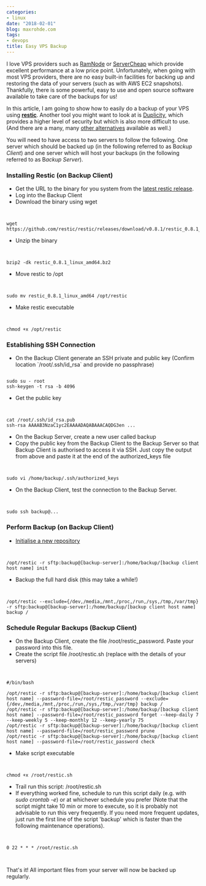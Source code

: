 ```yaml
---
categories:
- linux
date: "2018-02-01"
blog: maxrohde.com
tags:
- devops
title: Easy VPS Backup
---
```


I love VPS providers such as [RamNode](http://ramnode.com/) or [ServerCheap](https://servercheap.net/) which provide excellent performance at a low price point. Unfortunately, when going with most VPS providers, there are no easy built-in facilities for backing up and restoring the data of your servers (such as with AWS EC2 snapshots). Thankfully, there is some powerful, easy to use and open source software available to take care of the backups for us!

In this article, I am going to show how to easily do a backup of your VPS using **[restic](https://github.com/restic/restic)**. Another tool you might want to look at is [Duplicity](http://duplicity.nongnu.org/), which provides a higher level of security but which is also more difficult to use. (And there are a many, many [other alternatives](https://github.com/restic/others) available as well.)

You will need to have access to two servers to follow the following. One server which should be backed up (in the following referred to as B*ackup Client*) and one server which will host your backups (in the following referred to as B*ackup Server*).

### Installing Restic (on Backup Client)

- Get the URL to the binary for you system from the [latest restic release](https://github.com/restic/restic/releases).
- Log into the Backup Client
- Download the binary using wget

```


wget https://github.com/restic/restic/releases/download/v0.8.1/restic_0.8.1_linux_amd64.bz2

```

- Unzip the binary

```


bzip2 -dk restic_0.8.1_linux_amd64.bz2

```

- Move restic to /opt

```


sudo mv restic_0.8.1_linux_amd64 /opt/restic

```

- Make restic executable

```


chmod +x /opt/restic

```

### Establishing SSH Connection

- On the Backup Client generate an SSH private and public key (Confirm location \`/root/.ssh/id_rsa\` and provide no passphrase)

```

sudo su - root
ssh-keygen -t rsa -b 4096
```

- Get the public key

```


cat /root/.ssh/id_rsa.pub
ssh-rsa AAAAB3NzaC1yc2EAAAADAQABAAACAQDG3en ...

```

- On the Backup Server, create a new user called backup
- Copy the public key from the Backup Client to the Backup Server so that Backup Client is authorised to access it via SSH. Just copy the output from above and paste it at the end of the authorized_keys file

```


sudo vi /home/backup/.ssh/authorized_keys

```

- On the Backup Client, test the connection to the Backup Server.

```


sudo ssh backup@...

```

### Perform Backup (on Backup Client)

- [Initialise a new repository](https://restic.readthedocs.io/en/stable/030_preparing_a_new_repo.html#sftp)

```


/opt/restic -r sftp:backup@[backup-server]:/home/backup/[backup client host name] init

```

- Backup the full hard disk (this may take a while!)

```


/opt/restic --exclude={/dev,/media,/mnt,/proc,/run,/sys,/tmp,/var/tmp} -r sftp:backup@[backup-server]:/home/backup/[backup client host name] backup /

```

### Schedule Regular Backups (Backup Client)

- On the Backup Client, create the file /root/restic_password. Paste your password into this file.
- Create the script file /root/restic.sh (replace with the details of your servers)

```


#/bin/bash

/opt/restic -r sftp:backup@[backup-server]:/home/backup/[backup client host name] --password-file=/root/restic_password --exclude={/dev,/media,/mnt,/proc,/run,/sys,/tmp,/var/tmp} backup /
/opt/restic -r sftp:backup@[backup-server]:/home/backup/[backup client host name] --password-file=/root/restic_password forget --keep-daily 7 --keep-weekly 5 --keep-monthly 12 --keep-yearly 75
/opt/restic -r sftp:backup@[backup-server]:/home/backup/[backup client host name] --password-file=/root/restic_password prune
/opt/restic -r sftp:backup@[backup-server]:/home/backup/[backup client host name] --password-file=/root/restic_password check

```

- Make script executable

```


chmod +x /root/restic.sh

```

- Trail run this script: /root/restic.sh
- If everything worked fine, schedule to run this script daily (e.g. with _sudo crontab -e_) or at whichever schedule you prefer (Note that the script might take 10 min or more to execute, so it is probably not advisable to run this very frequently. If you need more frequent updates, just run the first line of the script 'backup' which is faster than the following maintenance operations).

```


0 22 * * * /root/restic.sh

 

```

That's it! All important files from your server will now be backed up regularly.